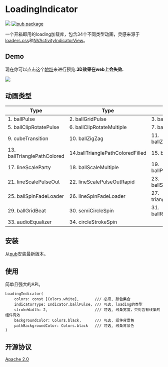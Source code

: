 # LoadingIndicator
![](https://github.com/TinoGuo/loading_indicator/workflows/Flutter%20Build%20Test%20CI/badge.svg?branch=master)
[![pub package](https://img.shields.io/pub/v/loading_indicator.svg)](https://pub.dev/packages/loading_indicator)

一个开箱即用的loading加载库，包含34个不同类型动画，灵感来源于[loaders.css](https://github.com/ConnorAtherton/loaders.css)和[NVActivityIndicatorView](https://github.com/ninjaprox/NVActivityIndicatorView)。


## Demo

现在你可以点击这个[地址](https://tinoguo.github.io/loading_indicator/)来进行预览.**3D效果在web上会失效.**

![](gif/demo_2021_07_18_02.gif)

## 动画类型

| Type | Type | Type | Type |
|---|---|---|---|
|1. ballPulse | 2. ballGridPulse | 3. ballClipRotate | 4. squareSpin|
|5. ballClipRotatePulse | 6. ballClipRotateMultiple | 7. ballPulseRise | 8. ballRotate|
|9. cubeTransition | 10. ballZigZag | 11. ballZigZagDeflect | 12. ballTrianglePath|
|13. ballTrianglePathColored | 14.ballTrianglePathColoredFilled | 15. ballScale | 16. lineScale|
|17. lineScaleParty | 18. ballScaleMultiple | 19. ballPulseSync | 20. ballBeat|
|21. lineScalePulseOut | 22. lineScalePulseOutRapid |23. ballScaleRipple | 24. ballScaleRippleMultiple|
|25. ballSpinFadeLoader | 26. lineSpinFadeLoader | 27. triangleSkewSpin | 28. pacman|
|29. ballGridBeat | 30. semiCircleSpin| 31. ballRotateChase | 32. orbit|
|33. audioEqualizer | 34. circleStrokeSpin|

## 安装
从[pub](https://pub.dev/packages/loading_indicator)安装最新版本。

## 使用
简单且强大的API。

```
LoadingIndicator(
    colors: const [Colors.white],       /// 必须, 颜色集合
    indicatorType: Indicator.ballPulse, /// 可选, loading的类型
    strokeWidth: 2,                     /// 可选, 线条宽度，只对含有线条的组件有效
    backgroundColor: Colors.black,      /// 可选, 组件背景色
    pathBackgroundColor: Colors.black   /// 可选, 线条背景色
)
```

## 开源协议
[Apache 2.0](LICENSE)
